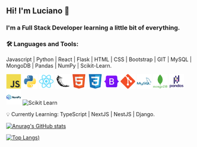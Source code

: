 ## Hi! I'm Luciano 👋

### I'm a Full Stack Developer learning a little bit of everything.


<h3 align="left">🛠️ Languages and Tools:</h3>
Javascript | Python | React | Flask | HTML | CSS | Bootstrap | GIT | MySQL | MongoDB | Pandas |
NumPy | Scikit-Learn. 

<p align="left">

<img src="https://github.com/devicons/devicon/blob/master/icons/javascript/javascript-original.svg" alt="Javascript" width="40" height="40"/>

<img src="https://github.com/devicons/devicon/blob/master/icons/python/python-original.svg" alt="Python" width="40" height="40"/>

<img src="https://github.com/devicons/devicon/blob/master/icons/react/react-original.svg" alt="React" width="40" height="40"/>

<img src="https://github.com/devicons/devicon/blob/master/icons/flask/flask-original.svg" alt="Flask" width="40" height="40"/>

<img src="https://github.com/devicons/devicon/blob/master/icons/html5/html5-original.svg" alt="HTML" width="40" height="40"/>

<img src="https://github.com/devicons/devicon/blob/master/icons/css3/css3-original.svg" alt="CSS" width="40" height="40"/>

<img src="https://github.com/devicons/devicon/blob/master/icons/bootstrap/bootstrap-original.svg" alt="Bootstrap" width="40" height="40"/>

<img src="https://github.com/devicons/devicon/blob/master/icons/git/git-original.svg" alt="Git" width="40" height="40"/>

<img src="https://github.com/devicons/devicon/blob/master/icons/mysql/mysql-plain-wordmark.svg" alt="MySQL" width="40" height="40"/>

<img src="https://github.com/devicons/devicon/blob/master/icons/mongodb/mongodb-plain-wordmark.svg" alt="MongoDB" width="40" height="40"/>

<img src="https://github.com/devicons/devicon/blob/master/icons/pandas/pandas-original-wordmark.svg" alt="Pandas" width="40" height="40"/>

<img src="https://github.com/devicons/devicon/blob/master/icons/numpy/numpy-original-wordmark.svg" alt="NumPy" width="40" height="40"/>

<img src="" alt="Scikit Learn" width="40" height="40"/>



</p>

💡 Currently Learning: TypeScript | NextJS | NestJS | Django.

[![Anurag's GitHub stats](https://github-readme-stats.vercel.app/api?username=Luciano-C&show_icons=true&theme=dark)](https://github.com/anuraghazra/github-readme-stats)

[![Top Langs](https://github-readme-stats.vercel.app/api/top-langs/?username=Luciano-C&layout=compact&theme=dark))](https://github.com/Luciano-C/github-readme-stats)

